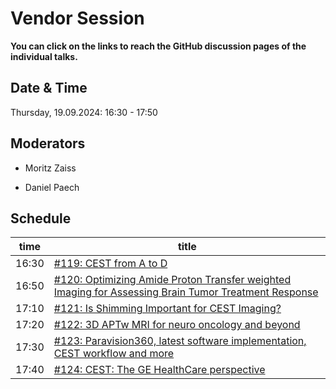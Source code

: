 # Vendor Session

**You can click on the links to reach the GitHub discussion pages of the individual talks.**

## Date & Time

Thursday, 19.09.2024: 16:30 - 17:50

## Moderators

* Moritz Zaiss

* Daniel Paech

## Schedule

| time | title |
|------|-------|
|16:30 |  [#119: CEST from A to D](https://github.com/cest-sources/CEST-conference-2024/discussions/119)|
|16:50 |  [#120: Optimizing Amide Proton Transfer weighted Imaging for Assessing Brain Tumor Treatment Response](https://github.com/cest-sources/CEST-conference-2024/discussions/120)|
|17:10 |  [#121: Is Shimming Important for CEST Imaging?](https://github.com/cest-sources/CEST-conference-2024/discussions/121)|
|17:20 |  [#122: 3D APTw MRI for neuro oncology and beyond](https://github.com/cest-sources/CEST-conference-2024/discussions/122)|
|17:30 |  [#123: Paravision360, latest software implementation, CEST workflow and more](https://github.com/cest-sources/CEST-conference-2024/discussions/123)|
|17:40 |  [#124: CEST: The GE HealthCare perspective](https://github.com/cest-sources/CEST-conference-2024/discussions/124)|
